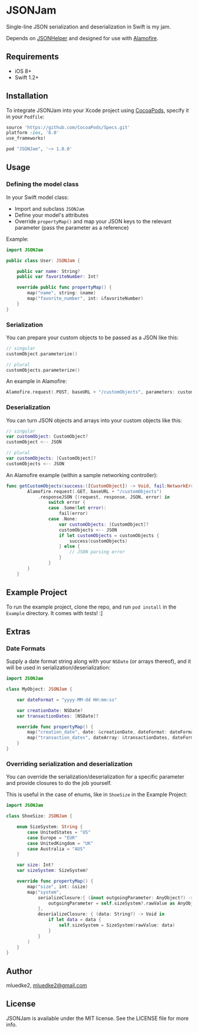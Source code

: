# JSONJam

Single-line JSON serialization and deserialization in Swift is my jam.

Depends on [JSONHelper](https://github.com/isair/JSONHelper) and designed for use with [Alamofire](https://github.com/Alamofire/Alamofire).

## Requirements

* iOS 8+
* Swift 1.2+

## Installation

To integrate JSONJam into your Xcode project using [CocoaPods](http://cocoapods.org), specify it in your `Podfile`:

```ruby
source 'https://github.com/CocoaPods/Specs.git'
platform :ios, '8.0'
use_frameworks!

pod "JSONJam", '~> 1.0.0'
```

## Usage

### Defining the model class

In your Swift model class:

* Import and subclass `JSONJam`
* Define your model's attributes
* Override `propertyMap()` and map your JSON keys to the relevant parameter (pass the parameter as a reference)

Example:

```swift
import JSONJam

public class User: JSONJam {

    public var name: String?
    public var favoriteNumber: Int?

    override public func propertyMap() {
        map("name", string: &name)
        map("favorite_number", int: &favoriteNumber)
    }
}
```

### Serialization

You can prepare your custom objects to be passed as a JSON like this:

```swift
// singular
customObject.parameterize()

// plural
customObjects.parameterize()
```

An example in Alamofire:

```swift
Alamofire.request(.POST, baseURL + "/customObjects", parameters: customObject.parameterize(), encoding: .JSON)
```

### Deserialization

You can turn JSON objects and arrays into your custom objects like this:

```swift
// singular
var customObject: CustomObject?
customObject <-- JSON

// plural
var customObjects: [CustomObject]?
customObjects <-- JSON
```

An Alamofire example (within a sample networking controller):

```swift
func getCustomObjects(success:([CustomObject]) -> Void, fail:NetworkError) -> Void {
        Alamofire.request(.GET, baseURL + "/customObjects")
            .responseJSON {(request, response, JSON, error) in
                switch error {
                case .Some(let error):
                    fail(error)
                case .None:
                    var customObjects: [CustomObject]?
                    customObjects <-- JSON
                    if let customObjects = customObjects {
                        success(customObjects)
                    } else {
                        // JSON parsing error
                    }
                }
        }
    }
```

## Example Project

To run the example project, clone the repo, and run `pod install` in the `Example` directory. It comes with tests! :]

## Extras

### Date Formats

Supply a date format string along with your `NSDate` (or arrays thereof), and it will be used in serialization/deserialization:

```swift
import JSONJam

class MyObject: JSONJam {

    var dateFormat = "yyyy-MM-dd HH:mm:ss"

    var creationDate: NSDate?
    var transactionDates: [NSDate]?

    override func propertyMap() {
        map("creation_date", date: &creationDate, dateFormat: dateFormat)
        map("transaction_dates", dateArray: &transactionDates, dateFormat: dateFormat)
    }
}
```

### Overriding serialization and deserialization

You can override the serialization/deserialization for a specific parameter and provide closures to do the job yourself.

This is useful in the case of enums, like in `ShoeSize` in the Example Project:

```swift
import JSONJam

class ShoeSize: JSONJam {

    enum SizeSystem: String {
        case UnitedStates = "US"
        case Europe = "EUR"
        case UnitedKingdom = "UK"
        case Australia = "AUS"
    }

    var size: Int?
    var sizeSystem: SizeSystem?

    override func propertyMap() {
        map("size", int: &size)
        map("system",
            serializeClosure:{ (inout outgoingParameter: AnyObject?) -> Void in
                outgoingParameter = self.sizeSystem?.rawValue as AnyObject?
            },
            deserializeClosure: { (data: String?) -> Void in
                if let data = data {
                    self.sizeSystem = SizeSystem(rawValue: data)
                }
            }
        )
    }
}
```

## Author

mluedke2, mluedke2@gmail.com

## License

JSONJam is available under the MIT license. See the LICENSE file for more info.
